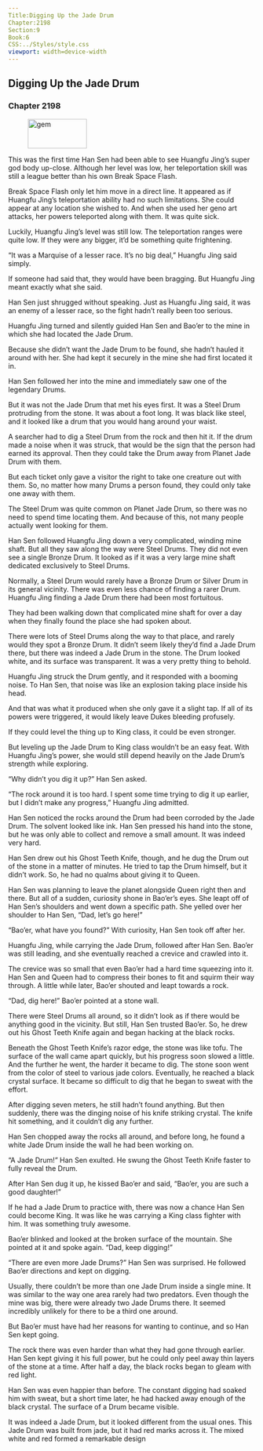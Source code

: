 ```yaml
---
Title:Digging Up the Jade Drum 
Chapter:2198 
Section:9 
Book:6 
CSS:../Styles/style.css 
viewport: width=device-width
---
```

  
## Digging Up the Jade Drum
### Chapter 2198
  
<figure>
	<img src="../Images/gem.gif" alt="gem" id="gem" width="120" height="60" />
</figure>
  

  
This was the first time Han Sen had been able to see Huangfu Jing’s super god body up-close. Although her level was low, her teleportation skill was still a league better than his own Break Space Flash.

Break Space Flash only let him move in a direct line. It appeared as if Huangfu Jing’s teleportation ability had no such limitations. She could appear at any location she wished to. And when she used her geno art attacks, her powers teleported along with them. It was quite sick.

Luckily, Huangfu Jing’s level was still low. The teleportation ranges were quite low. If they were any bigger, it’d be something quite frightening.

“It was a Marquise of a lesser race. It’s no big deal,” Huangfu Jing said simply.

If someone had said that, they would have been bragging. But Huangfu Jing meant exactly what she said.

Han Sen just shrugged without speaking. Just as Huangfu Jing said, it was an enemy of a lesser race, so the fight hadn’t really been too serious.

Huangfu Jing turned and silently guided Han Sen and Bao’er to the mine in which she had located the Jade Drum.

Because she didn’t want the Jade Drum to be found, she hadn’t hauled it around with her. She had kept it securely in the mine she had first located it in.

Han Sen followed her into the mine and immediately saw one of the legendary Drums.

But it was not the Jade Drum that met his eyes first. It was a Steel Drum protruding from the stone. It was about a foot long. It was black like steel, and it looked like a drum that you would hang around your waist.

A searcher had to dig a Steel Drum from the rock and then hit it. If the drum made a noise when it was struck, that would be the sign that the person had earned its approval. Then they could take the Drum away from Planet Jade Drum with them.

But each ticket only gave a visitor the right to take one creature out with them. So, no matter how many Drums a person found, they could only take one away with them.

The Steel Drum was quite common on Planet Jade Drum, so there was no need to spend time locating them. And because of this, not many people actually went looking for them.

Han Sen followed Huangfu Jing down a very complicated, winding mine shaft. But all they saw along the way were Steel Drums. They did not even see a single Bronze Drum. It looked as if it was a very large mine shaft dedicated exclusively to Steel Drums.

Normally, a Steel Drum would rarely have a Bronze Drum or Silver Drum in its general vicinity. There was even less chance of finding a rarer Drum. Huangfu Jing finding a Jade Drum there had been most fortuitous.

They had been walking down that complicated mine shaft for over a day when they finally found the place she had spoken about.

There were lots of Steel Drums along the way to that place, and rarely would they spot a Bronze Drum. It didn’t seem likely they’d find a Jade Drum there, but there was indeed a Jade Drum in the stone. The Drum looked white, and its surface was transparent. It was a very pretty thing to behold.

Huangfu Jing struck the Drum gently, and it responded with a booming noise. To Han Sen, that noise was like an explosion taking place inside his head.

And that was what it produced when she only gave it a slight tap. If all of its powers were triggered, it would likely leave Dukes bleeding profusely.

If they could level the thing up to King class, it could be even stronger.

But leveling up the Jade Drum to King class wouldn’t be an easy feat. With Huangfu Jing’s power, she would still depend heavily on the Jade Drum’s strength while exploring.

“Why didn’t you dig it up?” Han Sen asked.

“The rock around it is too hard. I spent some time trying to dig it up earlier, but I didn’t make any progress,” Huangfu Jing admitted.

Han Sen noticed the rocks around the Drum had been corroded by the Jade Drum. The solvent looked like ink. Han Sen pressed his hand into the stone, but he was only able to collect and remove a small amount. It was indeed very hard.

Han Sen drew out his Ghost Teeth Knife, though, and he dug the Drum out of the stone in a matter of minutes. He tried to tap the Drum himself, but it didn’t work. So, he had no qualms about giving it to Queen.

Han Sen was planning to leave the planet alongside Queen right then and there. But all of a sudden, curiosity shone in Bao’er’s eyes. She leapt off of Han Sen’s shoulders and went down a specific path. She yelled over her shoulder to Han Sen, “Dad, let’s go here!”

“Bao’er, what have you found?” With curiosity, Han Sen took off after her.

Huangfu Jing, while carrying the Jade Drum, followed after Han Sen. Bao’er was still leading, and she eventually reached a crevice and crawled into it.

The crevice was so small that even Bao’er had a hard time squeezing into it. Han Sen and Queen had to compress their bones to fit and squirm their way through. A little while later, Bao’er shouted and leapt towards a rock.

“Dad, dig here!” Bao’er pointed at a stone wall.

There were Steel Drums all around, so it didn’t look as if there would be anything good in the vicinity. But still, Han Sen trusted Bao’er. So, he drew out his Ghost Teeth Knife again and began hacking at the black rocks.

Beneath the Ghost Teeth Knife’s razor edge, the stone was like tofu. The surface of the wall came apart quickly, but his progress soon slowed a little. And the further he went, the harder it became to dig. The stone soon went from the color of steel to various jade colors. Eventually, he reached a black crystal surface. It became so difficult to dig that he began to sweat with the effort.

After digging seven meters, he still hadn’t found anything. But then suddenly, there was the dinging noise of his knife striking crystal. The knife hit something, and it couldn’t dig any further.

Han Sen chopped away the rocks all around, and before long, he found a white Jade Drum inside the wall he had been working on.

“A Jade Drum!” Han Sen exulted. He swung the Ghost Teeth Knife faster to fully reveal the Drum.

After Han Sen dug it up, he kissed Bao’er and said, “Bao’er, you are such a good daughter!”

If he had a Jade Drum to practice with, there was now a chance Han Sen could become King. It was like he was carrying a King class fighter with him. It was something truly awesome.

Bao’er blinked and looked at the broken surface of the mountain. She pointed at it and spoke again. “Dad, keep digging!”

“There are even more Jade Drums?” Han Sen was surprised. He followed Bao’er directions and kept on digging.

Usually, there couldn’t be more than one Jade Drum inside a single mine. It was similar to the way one area rarely had two predators. Even though the mine was big, there were already two Jade Drums there. It seemed incredibly unlikely for there to be a third one around.

But Bao’er must have had her reasons for wanting to continue, and so Han Sen kept going.

The rock there was even harder than what they had gone through earlier. Han Sen kept giving it his full power, but he could only peel away thin layers of the stone at a time. After half a day, the black rocks began to gleam with red light.

Han Sen was even happier than before. The constant digging had soaked him with sweat, but a short time later, he had hacked away enough of the black crystal. The surface of a Drum became visible.

It was indeed a Jade Drum, but it looked different from the usual ones. This Jade Drum was built from jade, but it had red marks across it. The mixed white and red formed a remarkable design